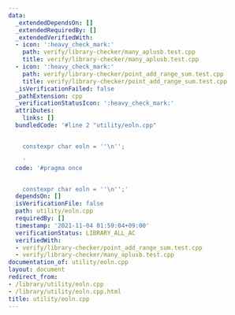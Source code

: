 ```yaml
---
data:
  _extendedDependsOn: []
  _extendedRequiredBy: []
  _extendedVerifiedWith:
  - icon: ':heavy_check_mark:'
    path: verify/library-checker/many_aplusb.test.cpp
    title: verify/library-checker/many_aplusb.test.cpp
  - icon: ':heavy_check_mark:'
    path: verify/library-checker/point_add_range_sum.test.cpp
    title: verify/library-checker/point_add_range_sum.test.cpp
  _isVerificationFailed: false
  _pathExtension: cpp
  _verificationStatusIcon: ':heavy_check_mark:'
  attributes:
    links: []
  bundledCode: '#line 2 "utility/eoln.cpp"


    constexpr char eoln = ''\n'';

    '
  code: '#pragma once


    constexpr char eoln = ''\n'';'
  dependsOn: []
  isVerificationFile: false
  path: utility/eoln.cpp
  requiredBy: []
  timestamp: '2021-11-04 01:59:04+09:00'
  verificationStatus: LIBRARY_ALL_AC
  verifiedWith:
  - verify/library-checker/point_add_range_sum.test.cpp
  - verify/library-checker/many_aplusb.test.cpp
documentation_of: utility/eoln.cpp
layout: document
redirect_from:
- /library/utility/eoln.cpp
- /library/utility/eoln.cpp.html
title: utility/eoln.cpp
---
```

